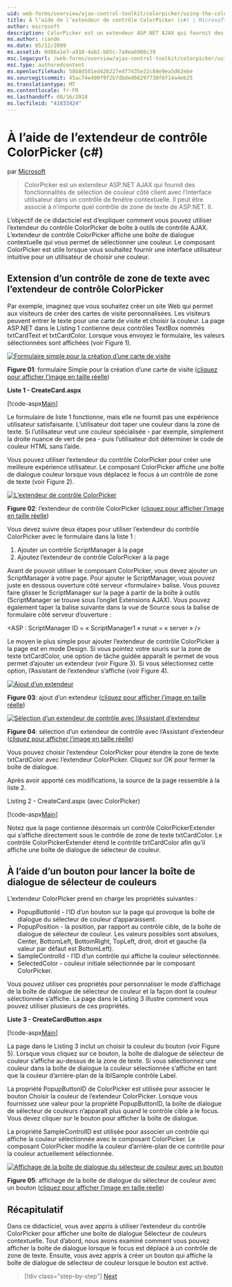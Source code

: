```yaml
---
uid: web-forms/overview/ajax-control-toolkit/colorpicker/using-the-colorpicker-control-extender-cs
title: À l’aide de l’extendeur de contrôle ColorPicker (c#) | Microsoft Docs
author: microsoft
description: ColorPicker est un extendeur ASP.NET AJAX qui fournit des fonctionnalités de sélection de couleur côté client avec l’interface utilisateur dans un contrôle de fenêtre contextuelle. Il peut être associé à n’importe quel ASP.NET...
ms.author: riande
ms.date: 05/12/2009
ms.assetid: 0d86a1e7-a910-4ab2-b85c-7a9ea6906c39
msc.legacyurl: /web-forms/overview/ajax-control-toolkit/colorpicker/using-the-colorpicker-control-extender-cs
msc.type: authoredcontent
ms.openlocfilehash: 58b8d581ed426227ed77435e22c84e9ea5d62ebe
ms.sourcegitcommit: 45ac74e400f9f2b7dbded66297730f6f14a4eb25
ms.translationtype: MT
ms.contentlocale: fr-FR
ms.lasthandoff: 08/16/2018
ms.locfileid: "41833424"
---
```

<a name="using-the-colorpicker-control-extender-c"></a>À l’aide de l’extendeur de contrôle ColorPicker (c#)
====================
par [Microsoft](https://github.com/microsoft)

> ColorPicker est un extendeur ASP.NET AJAX qui fournit des fonctionnalités de sélection de couleur côté client avec l’interface utilisateur dans un contrôle de fenêtre contextuelle. Il peut être associé à n’importe quel contrôle de zone de texte de ASP.NET. Il.


L’objectif de ce didacticiel est d’expliquer comment vous pouvez utiliser l’extendeur du contrôle ColorPicker de boîte à outils de contrôle AJAX. L’extendeur de contrôle ColorPicker affiche une boîte de dialogue contextuelle qui vous permet de sélectionner une couleur. Le composant ColorPicker est utile lorsque vous souhaitez fournir une interface utilisateur intuitive pour un utilisateur de choisir une couleur.

## <a name="extending-a-textbox-control-with-the-colorpicker-control-extender"></a>Extension d’un contrôle de zone de texte avec l’extendeur de contrôle ColorPicker

Par exemple, imaginez que vous souhaitez créer un site Web qui permet aux visiteurs de créer des cartes de visite personnalisées. Les visiteurs peuvent entrer le texte pour une carte de visite et choisir la couleur. La page ASP.NET dans le Listing 1 contienne deux contrôles TextBox nommés txtCardText et txtCardColor. Lorsque vous envoyez le formulaire, les valeurs sélectionnées sont affichées (voir Figure 1).


[![Formulaire simple pour la création d’une carte de visite](using-the-colorpicker-control-extender-cs/_static/image1.jpg)](using-the-colorpicker-control-extender-cs/_static/image1.png)

**Figure 01**: formulaire Simple pour la création d’une carte de visite ([cliquez pour afficher l’image en taille réelle](using-the-colorpicker-control-extender-cs/_static/image2.png))


**Liste 1 - CreateCard.aspx**

[!code-aspx[Main](using-the-colorpicker-control-extender-cs/samples/sample1.aspx)]

Le formulaire de liste 1 fonctionne, mais elle ne fournit pas une expérience utilisateur satisfaisante. L’utilisateur doit taper une couleur dans la zone de texte. Si l’utilisateur veut une couleur spécialisée - par exemple, simplement la droite nuance de vert de pea - puis l’utilisateur doit déterminer le code de couleur HTML sans l’aide.

Vous pouvez utiliser l’extendeur du contrôle ColorPicker pour créer une meilleure expérience utilisateur. Le composant ColorPicker affiche une boîte de dialogue couleur lorsque vous déplacez le focus à un contrôle de zone de texte (voir Figure 2).


[![L’extendeur de contrôle ColorPicker](using-the-colorpicker-control-extender-cs/_static/image2.jpg)](using-the-colorpicker-control-extender-cs/_static/image3.png)

**Figure 02**: l’extendeur de contrôle ColorPicker ([cliquez pour afficher l’image en taille réelle](using-the-colorpicker-control-extender-cs/_static/image4.png))


Vous devez suivre deux étapes pour utiliser l’extendeur du contrôle ColorPicker avec le formulaire dans la liste 1 :

1. Ajouter un contrôle ScriptManager à la page
2. Ajoutez l’extendeur de contrôle ColorPicker à la page

Avant de pouvoir utiliser le composant ColorPicker, vous devez ajouter un ScriptManager à votre page. Pour ajouter le ScriptManager, vous pouvez juste en dessous ouverture côté serveur &lt;formulaire&gt; balise. Vous pouvez faire glisser le ScriptManager sur la page à partir de la boîte à outils (ScriptManager se trouve sous l’onglet Extensions AJAX). Vous pouvez également taper la balise suivante dans la vue de Source sous la balise de formulaire côté serveur d’ouverture :

&lt;ASP : ScriptManager ID = « ScriptManager1 » runat = « server » /&gt;

Le moyen le plus simple pour ajouter l’extendeur de contrôle ColorPicker à la page est en mode Design. Si vous pointez votre souris sur la zone de texte txtCardColor, une option de tâche guidée apparaît le permet de vous permet d’ajouter un extendeur (voir Figure 3). Si vous sélectionnez cette option, l’Assistant de l’extendeur s’affiche (voir Figure 4).


[![Ajout d’un extendeur](using-the-colorpicker-control-extender-cs/_static/image3.jpg)](using-the-colorpicker-control-extender-cs/_static/image5.png)

**Figure 03**: ajout d’un extendeur ([cliquez pour afficher l’image en taille réelle](using-the-colorpicker-control-extender-cs/_static/image6.png))


[![Sélection d’un extendeur de contrôle avec l’Assistant d’extendeur](using-the-colorpicker-control-extender-cs/_static/image4.jpg)](using-the-colorpicker-control-extender-cs/_static/image7.png)

**Figure 04**: sélection d’un extendeur de contrôle avec l’Assistant d’extendeur ([cliquez pour afficher l’image en taille réelle](using-the-colorpicker-control-extender-cs/_static/image8.png))


Vous pouvez choisir l’extendeur ColorPicker pour étendre la zone de texte txtCardColor avec l’extendeur ColorPicker. Cliquez sur OK pour fermer la boîte de dialogue.

Après avoir apporté ces modifications, la source de la page ressemble à la liste 2.

Listing 2 - CreateCard.aspx (avec ColorPicker)

[!code-aspx[Main](using-the-colorpicker-control-extender-cs/samples/sample2.aspx)]

Notez que la page contienne désormais un contrôle ColorPickerExtender qui s’affiche directement sous le contrôle de zone de texte txtCardColor. Le contrôle ColorPickerExtender étend le contrôle txtCardColor afin qu’il affiche une boîte de dialogue de sélecteur de couleur.

## <a name="using-a-button-to-launch-the-color-picker-dialog"></a>À l’aide d’un bouton pour lancer la boîte de dialogue de sélecteur de couleurs

L’extendeur ColorPicker prend en charge les propriétés suivantes :

- PopupButtonId - l’ID d’un bouton sur la page qui provoque la boîte de dialogue du sélecteur de couleur d’apparaissent.
- PopupPosition - la position, par rapport au contrôle cible, de la boîte de dialogue de sélecteur de couleur. Les valeurs possibles sont absolues, Center, BottomLeft, BottomRight, TopLeft, droit, droit et gauche (la valeur par défaut est BottomLeft).
- SampleControlId - l’ID d’un contrôle qui affiche la couleur sélectionnée.
- SelectedColor - couleur initiale sélectionnée par le composant ColorPicker.

Vous pouvez utiliser ces propriétés pour personnaliser le mode d’affichage de la boîte de dialogue de sélecteur de couleur et la façon dont la couleur sélectionnée s’affiche. La page dans le Listing 3 illustre comment vous pouvez utiliser plusieurs de ces propriétés.

**Liste 3 - CreateCardButton.aspx**

[!code-aspx[Main](using-the-colorpicker-control-extender-cs/samples/sample3.aspx)]

La page dans le Listing 3 inclut un choisir la couleur du bouton (voir Figure 5). Lorsque vous cliquez sur ce bouton, la boîte de dialogue de sélecteur de couleur s’affiche au-dessus de la zone de texte. Si vous sélectionnez une couleur dans la boîte de dialogue la couleur sélectionnée s’affiche en tant que la couleur d’arrière-plan de la lblSample contrôle Label.

La propriété PopupButtonID de ColorPicker est utilisée pour associer le bouton Choisir la couleur de l’extendeur ColorPicker. Lorsque vous fournissez une valeur pour la propriété PopupButtonID, la boîte de dialogue de sélecteur de couleurs n’apparaît plus quand le contrôle cible a le focus. Vous devez cliquer sur le bouton pour afficher la boîte de dialogue.

La propriété SampleControlID est utilisée pour associer un contrôle qui affiche la couleur sélectionnée avec le composant ColorPicker. Le composant ColorPicker modifie la couleur d’arrière-plan de ce contrôle pour la couleur actuellement sélectionnée.


[![Affichage de la boîte de dialogue du sélecteur de couleur avec un bouton](using-the-colorpicker-control-extender-cs/_static/image5.jpg)](using-the-colorpicker-control-extender-cs/_static/image9.png)

**Figure 05**: affichage de la boîte de dialogue du sélecteur de couleur avec un bouton ([cliquez pour afficher l’image en taille réelle](using-the-colorpicker-control-extender-cs/_static/image10.png))


## <a name="summary"></a>Récapitulatif

Dans ce didacticiel, vous avez appris à utiliser l’extendeur du contrôle ColorPicker pour afficher une boîte de dialogue Sélecteur de couleurs contextuelle. Tout d’abord, nous avons examiné comment vous pouvez afficher la boîte de dialogue lorsque le focus est déplacé à un contrôle de zone de texte. Ensuite, vous avez appris à créer un bouton qui affiche la boîte de dialogue de sélecteur de couleur lorsque le bouton est activé.

> [!div class="step-by-step"]
> [Next](using-the-colorpicker-control-extender-vb.md)
